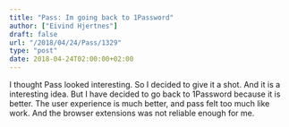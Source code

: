 ```yaml
---
title: "Pass: Im going back to 1Password"
author: ["Eivind Hjertnes"]
draft: false
url: "/2018/04/24/Pass/1329"
type: "post"
date: 2018-04-24T02:00:00+02:00
---
```


I thought Pass looked interesting. So I decided to give it a shot. And
it is a interesting idea. But I have decided to go back to 1Password
because it is better. The user experience is much better, and pass felt
too much like work. And the browser extensions was not reliable enough
for me.
